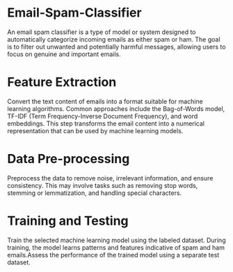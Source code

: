 # Email-Spam-Classifier
An email spam classifier is a type of model or system designed to automatically categorize incoming emails as either spam or ham. The goal is to filter out unwanted and potentially harmful messages, allowing users to focus on genuine and important emails. 
# Feature Extraction
Convert the text content of emails into a format suitable for machine learning algorithms. Common approaches include the Bag-of-Words model, TF-IDF (Term Frequency-Inverse Document Frequency), and word embeddings. This step transforms the email content into a numerical representation that can be used by machine learning models.
# Data Pre-processing
Preprocess the data to remove noise, irrelevant information, and ensure consistency. This may involve tasks such as removing stop words, stemming or lemmatization, and handling special characters.
# Training and Testing
Train the selected machine learning model using the labeled dataset. During training, the model learns patterns and features indicative of spam and ham emails.Assess the performance of the trained model using a separate test dataset. 
